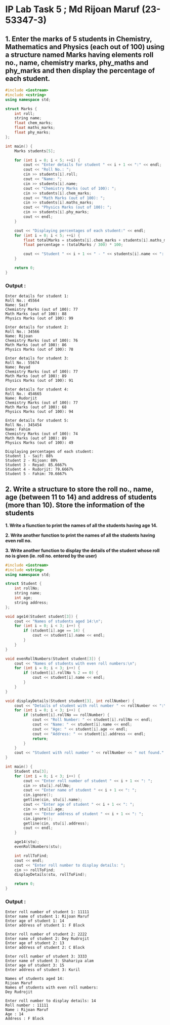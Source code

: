 # IP Lab Task 5 ; Md Rijoan Maruf (23-53347-3)
## 1. Enter the marks of 5 students in Chemistry, Mathematics and Physics (each out of 100) using a structure named Marks having elements roll no., name, chemistry marks, phy_maths and phy_marks and then display the percentage of each student.

```c++
#include <iostream>
#include <cstring>
using namespace std;

struct Marks {
    int roll;
    string name;
    float chem_marks;
    float maths_marks;
    float phy_marks;
};

int main() {
    Marks students[5];

    for (int i = 0; i < 5; ++i) {
        cout << "Enter details for student " << i + 1 << ":" << endl;
        cout << "Roll No.: ";
        cin >> students[i].roll;
        cout << "Name: ";
        cin >> students[i].name;
        cout << "Chemistry Marks (out of 100): ";
        cin >> students[i].chem_marks;
        cout << "Math Marks (out of 100): ";
        cin >> students[i].maths_marks;
        cout << "Physics Marks (out of 100): ";
        cin >> students[i].phy_marks;
        cout << endl;
    }

    cout << "Displaying percentages of each student:" << endl;
    for (int i = 0; i < 5; ++i) {
        float totalMarks = students[i].chem_marks + students[i].maths_marks + students[i].phy_marks;
        float percentage = (totalMarks / 300) * 100;

        cout << "Student " << i + 1 << " - " << students[i].name << ": " << percentage << "%" << endl;
    }

    return 0;
}
```
### Output :
    Enter details for student 1:
    Roll No.: 45564
    Name: Saif
    Chemistry Marks (out of 100): 77
    Math Marks (out of 100): 88
    Physics Marks (out of 100): 99

    Enter details for student 2:
    Roll No.: 34566
    Name: Rijoan
    Chemistry Marks (out of 100): 76
    Math Marks (out of 100): 86
    Physics Marks (out of 100): 78

    Enter details for student 3:
    Roll No.: 55674
    Name: Reyad
    Chemistry Marks (out of 100): 77
    Math Marks (out of 100): 89
    Physics Marks (out of 100): 91

    Enter details for student 4:
    Roll No.: 454665
    Name: Rudorjit
    Chemistry Marks (out of 100): 77
    Math Marks (out of 100): 68
    Physics Marks (out of 100): 94

    Enter details for student 5:
    Roll No.: 345454
    Name: Fahim
    Chemistry Marks (out of 100): 74
    Math Marks (out of 100): 89
    Physics Marks (out of 100): 49

    Displaying percentages of each student:
    Student 1 - Saif: 88%
    Student 2 - Rijoan: 80%
    Student 3 - Reyad: 85.6667%
    Student 4 - Rudorjit: 79.6667%
    Student 5 - Fahim: 70.6667%

## 2. Write a structure to store the roll no., name, age (between 11 to 14) and address of students (more than 10). Store the information of the students
**1. Write a fiunction to print the names of all the students having age 14.**

**2. Write another function to print the names of all the students having even roll no.**

**3. Write another function to display the details of the student whose roll no is given (ie. roll no. entered by the user)**


```c++
#include <iostream>
#include <string>
using namespace std;

struct Student {
    int rollNo;
    string name;
    int age;
    string address;
};

void age14(Student student[3]) {
    cout << "Names of students aged 14:\n";
    for (int i = 0; i < 3; i++) {
        if (student[i].age == 14) {
            cout << student[i].name << endl;
        }
    }
}

void evenRollNumbers(Student student[3]) {
    cout << "Names of students with even roll numbers:\n";
    for (int i = 0; i < 3; i++) {
        if (student[i].rollNo % 2 == 0) {
            cout << student[i].name << endl;
        }
    }
}

void displayDetails(Student student[3], int rollNumber) {
    cout << "Details of student with roll number " << rollNumber << ":\n";
    for (int i = 0; i < 3; i++) {
        if (student[i].rollNo == rollNumber) {
            cout << "Roll Number: " << student[i].rollNo << endl;
            cout << "Name: " << student[i].name << endl;
            cout << "Age: " << student[i].age << endl;
            cout << "Address: " << student[i].address << endl;
            return;
        }
    }
    cout << "Student with roll number " << rollNumber << " not found." << endl;
}

int main() {
    Student stu[3];
    for (int i = 0; i < 3; i++) {
        cout << "Enter roll number of student " << i + 1 << ": ";
        cin >> stu[i].rollNo;
        cout << "Enter name of student " << i + 1 << ": ";
        cin.ignore();
        getline(cin, stu[i].name);
        cout << "Enter age of student " << i + 1 << ": ";
        cin >> stu[i].age;
        cout << "Enter address of student " << i + 1 << ": ";
        cin.ignore();
        getline(cin, stu[i].address);
        cout << endl;
    }

    age14(stu);
    evenRollNumbers(stu);

    int rollToFind;
    cout << endl;
    cout << "Enter roll number to display details: ";
    cin >> rollToFind;
    displayDetails(stu, rollToFind);

    return 0;
}
```

### Output :
    Enter roll number of student 1: 11111
    Enter name of student 1: Rijoan Maruf
    Enter age of student 1: 14
    Enter address of student 1: F Block

    Enter roll number of student 2: 2222
    Enter name of student 2: Dey Rudrojit
    Enter age of student 2: 13
    Enter address of student 2: C Block

    Enter roll number of student 3: 3333
    Enter name of student 3: Shahariya alam
    Enter age of student 3: 15
    Enter address of student 3: Kuril 

    Names of students aged 14:
    Rijoan Maruf
    Names of students with even roll numbers:
    Dey Rudrojit

    Enter roll number to display details: 14
    Roll number : 11111
    Name : Rijoan Maruf
    Age : 14
    Address : F Block

